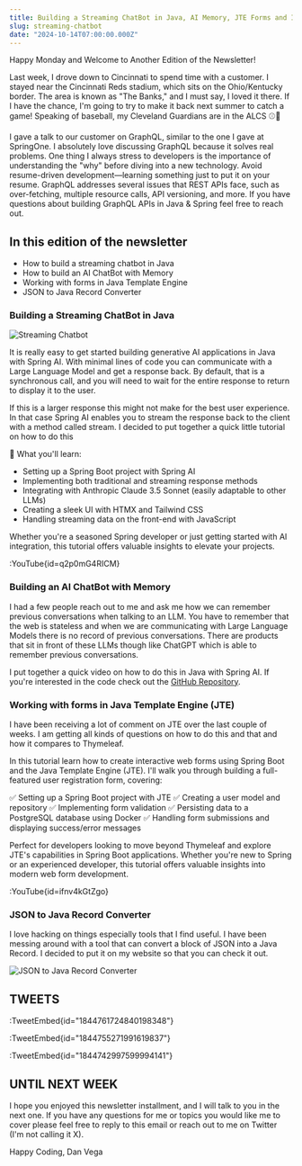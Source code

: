 ```yaml
---
title: Building a Streaming ChatBot in Java, AI Memory, JTE Forms and I published a new tool
slug: streaming-chatbot
date: "2024-10-14T07:00:00.000Z"
---
```


Happy Monday and Welcome to Another Edition of the Newsletter! 

Last week, I drove down to Cincinnati to spend time with a customer. I stayed near the Cincinnati Reds stadium, which sits on the Ohio/Kentucky border. The area is known as "The Banks," and I must say, I loved it there. If I have the chance, I'm going to try to make it back next summer to catch a game! Speaking of baseball, my Cleveland Guardians are in the ALCS ⚾️🤩

I gave a talk to our customer on GraphQL, similar to the one I gave at SpringOne. I absolutely love discussing GraphQL because it solves real problems. One thing I always stress to developers is the importance of understanding the "why" before diving into a new technology. Avoid resume-driven development—learning something just to put it on your resume. GraphQL addresses several issues that REST APIs face, such as over-fetching, multiple resource calls, API versioning, and more. If you have questions about building GraphQL APIs in Java & Spring feel free to reach out.

## In this edition of the newsletter

- How to build a streaming chatbot in Java
- How to build an AI ChatBot with Memory
- Working with forms in Java Template Engine
- JSON to Java Record Converter

### Building a Streaming ChatBot in Java

![Streaming Chatbot](/images/newsletter/2024/10/14/streaming_chatbot.png)

It is really easy to get started building generative AI applications in Java with Spring AI. With minimal lines of code you can communicate with a Large Language Model and get a response back. By default, that is a synchronous call, and you will need to wait for the entire response to return to display it to the user.

If this is a larger response this might not make for the best user experience. In that case Spring AI enables you to stream the response back to the client with a method called stream. I decided to put together a quick little tutorial on how to do this

🎯 What you'll learn:
- Setting up a Spring Boot project with Spring AI
- Implementing both traditional and streaming response methods
- Integrating with Anthropic Claude 3.5 Sonnet (easily adaptable to other LLMs)
- Creating a sleek UI with HTMX and Tailwind CSS
- Handling streaming data on the front-end with JavaScript

Whether you're a seasoned Spring developer or just getting started with AI integration, this tutorial offers valuable insights to elevate your projects.

:YouTube{id=q2p0mG4RICM}

### Building an AI ChatBot with Memory

I had a few people reach out to me and ask me how we can remember previous conversations when talking to an LLM. You have to remember that the web is stateless and when we are communicating with Large Language Models there is no record of previous conversations. There are products that sit in front of these LLMs though like ChatGPT which is able to remember previous conversations.

I put together a quick video on how to do this in Java with Spring AI. If you're interested in the code check out the [GitHub Repository](https://github.com/danvega/chat-memory).

### Working with forms in Java Template Engine (JTE)

I have been receiving a lot of comment on JTE over the last couple of weeks. I am getting all kinds of questions on how to do this and that and how it compares to Thymeleaf.

In this tutorial learn how to create interactive web forms using Spring Boot and the Java Template Engine (JTE). I'll walk you through building a full-featured user registration form, covering:

✅ Setting up a Spring Boot project with JTE
✅ Creating a user model and repository
✅ Implementing form validation
✅ Persisting data to a PostgreSQL database using Docker
✅ Handling form submissions and displaying success/error messages

Perfect for developers looking to move beyond Thymeleaf and explore JTE's capabilities in Spring Boot applications. Whether you're new to Spring or an experienced developer, this tutorial offers valuable insights into modern web form development.

:YouTube{id=ifnv4kGtZgo}

### JSON to Java Record Converter

I love hacking on things especially tools that I find useful. I have been messing around with a tool that can convert a block of JSON into a Java Record. I decided to put it on my website so that you can check it out.

![JSON to Java Record Converter](/images/newsletter/2024/10/14/json-java-record.png)

## TWEETS

:TweetEmbed{id="1844761724840198348"}

:TweetEmbed{id="1844755271991619837"}

:TweetEmbed{id="1844742997599994141"}

## UNTIL NEXT WEEK

I hope you enjoyed this newsletter installment, and I will talk to you in the next one. If you have any questions for me or topics you would like me to cover please feel free to reply to this email or reach out to me on Twitter (I'm not calling it X).

Happy Coding,
Dan Vega
